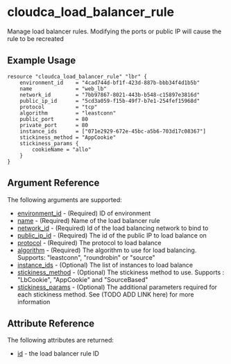 # cloudca_load_balancer_rule

Manage load balancer rules. Modifying the ports or public IP will cause the rule to be recreated

## Example Usage

```hcl
resource "cloudca_load_balancer_rule" "lbr" {
    environment_id    = "4cad744d-bf1f-423d-887b-bbb34f4d1b5b"
    name              = "web_lb"
    network_id        = "7bb97867-8021-443b-b548-c15897e3816d"
    public_ip_id      = "5cd3a059-f15b-49f7-b7e1-254fef15968d"
    protocol          = "tcp"
    algorithm         = "leastconn"
    public_port       = 80
    private_port      = 80
    instance_ids      = ["071e2929-672e-45bc-a5b6-703d17c08367"]
    stickiness_method = "AppCookie"
    stickiness_params {
        cookieName = "allo"
    }
}
```

## Argument Reference

The following arguments are supported:

- [environment_id](#environment_id) - (Required) ID of environment
- [name](#name) - (Required) Name of the load balancer rule
- [network_id](#network_id) - (Required) Id of the load balancing network to bind to
- [public_ip_id](#public_ip_id) - (Required) The id of the public IP to load balance on
- [protocol](#protocol) - (Required) The protocol to load balance
- [algorithm](#algorithm) - (Required) The algorithm to use for load balancing. Supports: "leastconn", "roundrobin" or "source"
- [instance_ids](#instance_ids) - (Optional) The list of instances to load balance
- [stickiness_method](#stickiness_method) - (Optional) The stickiness method to use. Supports : "LbCookie", "AppCookie" and "SourceBased"
- [stickiness_params](#stickiness_params) - (Optional) The additional parameters required for each stickiness method. See (TODO ADD LINK here) for more information

## Attribute Reference

The following attributes are returned:

- [id](#id) - the load balancer rule ID
